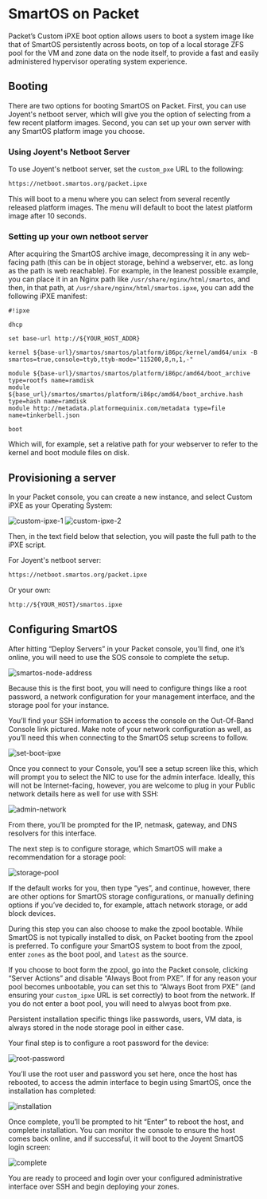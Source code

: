 <!-- <meta>
{
    "title":"SmartOS on Packet",
    "description":"Standing up SmartOS on Packet utilizing custom iPXE",
    "tag":["OS", "SmartOS"],
    "seo-title": "SmartOS on Packet - Packet Technical Guides",
    "seo-description": "Deplying SmartOS on Packet",
    "og-title": "Deploy SmartOS on bare metal.",
    "og-description":"Take advantage of Packet's iPXE by standing up SmartOS on automated infrastructure."
}
</meta> -->

# SmartOS on Packet

Packet’s Custom iPXE boot option allows users to boot a system image like that of SmartOS persistently across boots, on top of a local storage ZFS pool for the VM and zone data on the node itself, to provide a fast and easily administered hypervisor operating system experience.

## Booting

There are two options for booting SmartOS on Packet. First, you can use Joyent's netboot server, which will give you the option of selecting from a few recent platform images. Second, you can set up your own server with any SmartOS platform image you choose.

### Using Joyent's Netboot Server

To use Joyent's netboot server, set the `custom_pxe` URL to the following:

```txt
https://netboot.smartos.org/packet.ipxe
```

This will boot to a menu where you can select from several recently released platform images. The menu will default to boot the latest platform image after 10 seconds.

### Setting up your own netboot server

After acquiring the SmartOS archive image, decompressing it in any web-facing path (this can be in object storage, behind a webserver, etc. as long as the path is web reachable). For example, in the leanest possible example, you can place it in an Nginx path like `/usr/share/nginx/html/smartos`, and then, in that path, at `/usr/share/nginx/html/smartos.ipxe`, you can add the following iPXE manifest:

```ipxe
#!ipxe

dhcp

set base-url http://${YOUR_HOST_ADDR}

kernel ${base-url}/smartos/smartos/platform/i86pc/kernel/amd64/unix -B smartos=true,console=ttyb,ttyb-mode="115200,8,n,1,-"

module ${base-url}/smartos/smartos/platform/i86pc/amd64/boot_archive type=rootfs name=ramdisk
module ${base_url}/smartos/smartos/platform/i86pc/amd64/boot_archive.hash type=hash name=ramdisk
module http://metadata.platformequinix.com/metadata type=file name=tinkerbell.json

boot
```

Which will, for example, set a relative path for your webserver to refer to the kernel and boot module files on disk.

## Provisioning a server

In your Packet console, you can create a new instance, and select Custom iPXE as your Operating System:

![custom-ipxe-1](/images/smartos-on-packet/01-new.png)
![custom-ipxe-2](/images/smartos-on-packet/01-2-new.png)

Then, in the text field below that selection, you will paste the full path to the iPXE script.

For Joyent's netboot server:

```txt
https://netboot.smartos.org/packet.ipxe
```

Or your own:

```txt
http://${YOUR_HOST}/smartos.ipxe
```

## Configuring SmartOS

After hitting “Deploy Servers” in your Packet console, you’ll find, one it’s online, you will need to use the SOS console to complete the setup.

![smartos-node-address](/images/smartos-on-packet/02.png)

Because this is the first boot, you will need to configure things like a root password, a network configuration for your management interface, and the storage pool for your instance.

You’ll find your SSH information to access the console on the Out-Of-Band Console link pictured. Make note of your network configuration as well, as you’ll need this when connecting to the SmartOS setup screens to follow.

![set-boot-ipxe](/images/smartos-on-packet/03.png)

Once you connect to your Console, you’ll see a setup screen like this, which will prompt you to select the NIC to use for the admin interface. Ideally, this will not be Internet-facing, however, you are welcome to plug in your Public network details here as well for use with SSH:

![admin-network](/images/smartos-on-packet/04.png)

From there, you’ll be prompted for the IP, netmask, gateway, and DNS resolvers for this interface.

The next step is to configure storage, which SmartOS will make a recommendation for a storage pool:

![storage-pool](/images/smartos-on-packet/05.png)

If the default works for you, then type “yes”, and continue, however, there are other options for SmartOS storage configurations, or manually defining options if you’ve decided to, for example, attach network storage, or add block devices.

During this step you can also choose to make the zpool bootable. While SmartOS is not typically installed to disk, on Packet booting from the zpool is preferred. To configure your SmartOS system to boot from the zpool, enter `zones` as the boot pool, and `latest` as the source.

If you choose to boot form the zpool, go into the Packet console, clicking “Server Actions” and disable “Always Boot from PXE”. If for any reason your pool becomes unbootable, you can set this to “Always Boot from PXE” (and ensuring your `custom_ipxe` URL is set correctly) to boot from the network. If you do not enter a boot pool, you will need to alwyas boot from pxe.

Persistent installation specific things like passwords, users, VM data, is always stored in the node storage pool in either case.

Your final step is to configure a root password for the device:

![root-password](/images/smartos-on-packet/06.png)

You’ll use the root user and password you set here, once the host has rebooted, to access the admin interface to begin using SmartOS, once the installation has completed:

![installation](/images/smartos-on-packet/07.png)

Once complete, you’ll be prompted to hit “Enter” to reboot the host, and complete installation. You can monitor the console to ensure the host comes back online, and if successful, it will boot to the Joyent SmartOS login screen:

![complete](/images/smartos-on-packet/08.png)

You are ready to proceed and login over your configured administrative interface over SSH and begin deploying your zones.
